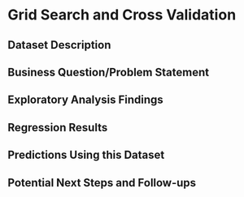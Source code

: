 # Grid Search and Cross Validation

## Dataset Description

## Business Question/Problem Statement

## Exploratory Analysis Findings

## Regression Results

## Predictions Using this Dataset

## Potential Next Steps and Follow-ups
